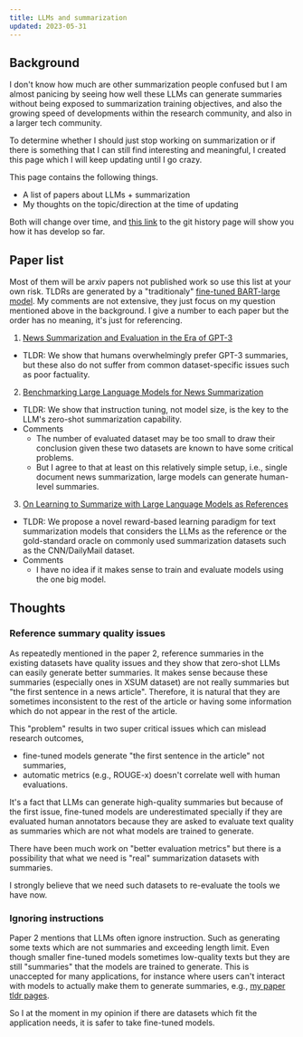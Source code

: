 ```yaml
---
title: LLMs and summarization
updated: 2023-05-31
---
```


## Background

I don't know how much are other summarization people confused but I am almost panicing by seeing how well these LLMs can generate summaries without being exposed to summarization training objectives, and also the growing speed of developments within the research community, and also in a larger tech community.

To determine whether I should just stop working on summarization or if there is something that I can still find interesting and meaningful, I created this page which I will keep updating until I go crazy.

This page contains the following things.

- A list of papers about LLMs + summarization
- My thoughts on the topic/direction at the time of updating

Both will change over time, and [this link](https://github.com/sobamchan/sobamchan.github.io/commits/master/_posts/2023-05-31-llms-summarization.md) to the git history page will show you how it has develop so far.


## Paper list

Most of them will be arxiv papers not published work so use this list at your own risk.
TLDRs are generated by a "traditionaly" [fine-tuned BART-large model](https://github.com/sobamchan/schnitsum/).
My comments are not extensive, they just focus on my question mentioned above in the background.
I give a number to each paper but the order has no meaning, it's just for referencing.

1. [News Summarization and Evaluation in the Era of GPT-3](http://arxiv.org/abs/2209.12356)
  - TLDR: We show that humans overwhelmingly prefer GPT-3 summaries, but these also do not suffer from common dataset-specific issues such as poor factuality.
2. [Benchmarking Large Language Models for News Summarization](http://arxiv.org/abs/2301.13848)
  - TLDR: We show that instruction tuning, not model size, is the key to the LLM's zero-shot summarization capability.
  - Comments
    - The number of evaluated dataset may be too small to draw their conclusion given these two datasets are known to have some critical problems.
    - But I agree to that at least on this relatively simple setup, i.e., single document news summarization, large models can generate human-level summaries.
3. [On Learning to Summarize with Large Language Models as References](http://arxiv.org/abs/2305.14239)
  - TLDR: We propose a novel reward-based learning paradigm for text summarization models that considers the LLMs as the reference or the gold-standard oracle on commonly used summarization datasets such as the CNN/DailyMail dataset.
  - Comments
    - I have no idea if it makes sense to train and evaluate models using the one big model.



## Thoughts

### Reference summary quality issues

As repeatedly mentioned in the paper 2, reference summaries in the existing datasets have quality issues and they show that zero-shot LLMs can easily generate better summaries. It makes sense because these summaries (especially ones in XSUM dataset) are not really summaries but "the first sentence in a news article". Therefore, it is natural that they are sometimes inconsistent to the rest of the article or having some information which do not appear in the rest of the article.

This "problem" results in two super critical issues which can mislead research outcomes,

- fine-tuned models generate "the first sentence in the article" not summaries,
- automatic metrics (e.g., ROUGE-x) doesn't correlate well with human evaluations.

It's a fact that LLMs can generate high-quality summaries but because of the first issue, fine-tuned models are underestimated specially if they are evaluated human annotators because they are asked to evaluate text quality as summaries which are not what models are trained to generate.

There have been much work on "better evaluation metrics" but there is a possibility that what we need is "real" summarization datasets with summaries.

I strongly believe that we need such datasets to re-evaluate the tools we have now.


### Ignoring instructions

Paper 2 mentions that LLMs often ignore instruction. Such as generating some texts which are not summaries and exceeding length limit. Even though smaller fine-tuned models sometimes low-quality texts but they are still "summaries" that the models are trained to generate.
This is unaccepted for many applications, for instance where users can't interact with models to actually make them to generate summaries, e.g., [my paper tldr pages](https://sotaro.io/tldrs).

So I at the moment in my opinion if there are datasets which fit the application needs, it is safer to take fine-tuned models.
